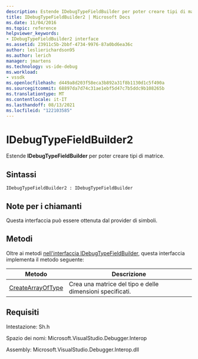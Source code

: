 ```yaml
---
description: Estende IDebugTypeFieldBuilder per poter creare tipi di matrice.
title: IDebugTypeFieldBuilder2 | Microsoft Docs
ms.date: 11/04/2016
ms.topic: reference
helpviewer_keywords:
- IDebugTypeFieldBuilder2 interface
ms.assetid: 23911c5b-2bbf-4734-9976-87a0bd6ea36c
author: leslierichardson95
ms.author: lerich
manager: jmartens
ms.technology: vs-ide-debug
ms.workload:
- vssdk
ms.openlocfilehash: d449a8d203f58eca3b892a31f8b1130d1c5f490a
ms.sourcegitcommit: 68897da7d74c31ae1ebf5d47c7b5ddc9b108265b
ms.translationtype: MT
ms.contentlocale: it-IT
ms.lasthandoff: 08/13/2021
ms.locfileid: "122103585"
---
```

# <a name="idebugtypefieldbuilder2"></a>IDebugTypeFieldBuilder2
Estende **IDebugTypeFieldBuilder** per poter creare tipi di matrice.

## <a name="syntax"></a>Sintassi

```
IDebugTypeFieldBuilder2 : IDebugTypeFieldBuilder
```

## <a name="notes-for-callers"></a>Note per i chiamanti
 Questa interfaccia può essere ottenuta dal provider di simboli.

## <a name="methods"></a>Metodi
 Oltre ai metodi [nell'interfaccia IDebugTypeFieldBuilder,](../../../extensibility/debugger/reference/idebugtypefieldbuilder.md) questa interfaccia implementa il metodo seguente:

|Metodo|Descrizione|
|------------|-----------------|
|[CreateArrayOfType](../../../extensibility/debugger/reference/idebugtypefieldbuilder2-createarrayoftype.md)|Crea una matrice del tipo e delle dimensioni specificati.|

## <a name="requirements"></a>Requisiti
 Intestazione: Sh.h

 Spazio dei nomi: Microsoft.VisualStudio.Debugger.Interop

 Assembly: Microsoft.VisualStudio.Debugger.Interop.dll
